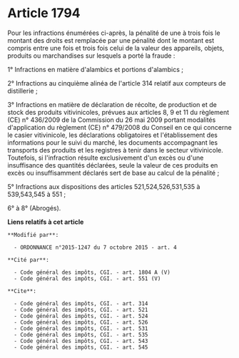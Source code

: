 # Article 1794

Pour les infractions énumérées ci-après, la pénalité de une à trois fois le montant des droits est remplacée par une pénalité
dont le montant est compris entre une fois et trois fois celui de la valeur des appareils, objets, produits ou marchandises
sur lesquels a porté la fraude : 

1° Infractions en matière d'alambics et portions d'alambics ; 

2° Infractions au cinquième alinéa de l'article 314 relatif aux compteurs de distillerie ; 

3° Infractions en matière de déclaration de récolte, de production et de stock des produits vitivinicoles, prévues aux
articles 8, 9 et 11 du règlement (CE) n° 436/2009 de la Commission du 26 mai 2009 portant modalités d'application du
règlement (CE) n° 479/2008 du Conseil en ce qui concerne le casier vitivinicole, les déclarations obligatoires et
l'établissement des informations pour le suivi du marché, les documents accompagnant les transports des produits et les
registres à tenir dans le secteur vitivinicole. Toutefois, si l'infraction résulte exclusivement d'un excès ou d'une
insuffisance des quantités déclarées, seule la valeur de ces produits en excès ou insuffisamment déclarés sert de base au
calcul de la pénalité ;

5° Infractions aux dispositions des articles 521,524,526,531,535 à 539,543,545 à 551 ; 

6° à 8° (Abrogés).

**Liens relatifs à cet article**

	**Modifié par**:

	  - ORDONNANCE n°2015-1247 du 7 octobre 2015 - art. 4

	**Cité par**:

	  - Code général des impôts, CGI. - art. 1804 A (V)
	  - Code général des impôts, CGI. - art. 551 (V)

	**Cite**:

	  - Code général des impôts, CGI. - art. 314
	  - Code général des impôts, CGI. - art. 521
	  - Code général des impôts, CGI. - art. 524
	  - Code général des impôts, CGI. - art. 526
	  - Code général des impôts, CGI. - art. 531
	  - Code général des impôts, CGI. - art. 535
	  - Code général des impôts, CGI. - art. 543
	  - Code général des impôts, CGI. - art. 545
